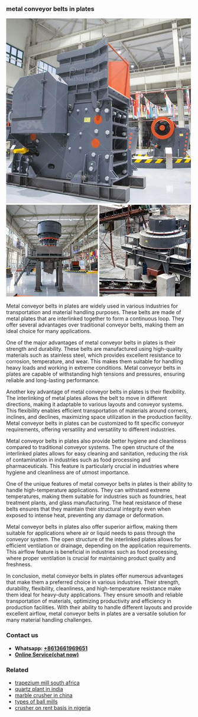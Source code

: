 <h3>metal conveyor belts in plates</h3><img src='1703042212.jpg' alt=''><p>Metal conveyor belts in plates are widely used in various industries for transportation and material handling purposes. These belts are made of metal plates that are interlinked together to form a continuous loop. They offer several advantages over traditional conveyor belts, making them an ideal choice for many applications.</p><p>One of the major advantages of metal conveyor belts in plates is their strength and durability. These belts are manufactured using high-quality materials such as stainless steel, which provides excellent resistance to corrosion, temperature, and wear. This makes them suitable for handling heavy loads and working in extreme conditions. Metal conveyor belts in plates are capable of withstanding high tensions and pressures, ensuring reliable and long-lasting performance.</p><p>Another key advantage of metal conveyor belts in plates is their flexibility. The interlinking of metal plates allows the belt to move in different directions, making it adaptable to various layouts and conveyor systems. This flexibility enables efficient transportation of materials around corners, inclines, and declines, maximizing space utilization in the production facility. Metal conveyor belts in plates can be customized to fit specific conveyor requirements, offering versatility and versatility to different industries.</p><p>Metal conveyor belts in plates also provide better hygiene and cleanliness compared to traditional conveyor systems. The open structure of the interlinked plates allows for easy cleaning and sanitation, reducing the risk of contamination in industries such as food processing and pharmaceuticals. This feature is particularly crucial in industries where hygiene and cleanliness are of utmost importance.</p><p>One of the unique features of metal conveyor belts in plates is their ability to handle high-temperature applications. They can withstand extreme temperatures, making them suitable for industries such as foundries, heat treatment plants, and glass manufacturing. The heat resistance of these belts ensures that they maintain their structural integrity even when exposed to intense heat, preventing any damage or deformation.</p><p>Metal conveyor belts in plates also offer superior airflow, making them suitable for applications where air or liquid needs to pass through the conveyor system. The open structure of the interlinked plates allows for efficient ventilation or drainage, depending on the application requirements. This airflow feature is beneficial in industries such as food processing, where proper ventilation is crucial for maintaining product quality and freshness.</p><p>In conclusion, metal conveyor belts in plates offer numerous advantages that make them a preferred choice in various industries. Their strength, durability, flexibility, cleanliness, and high-temperature resistance make them ideal for heavy-duty applications. They ensure smooth and reliable transportation of materials, optimizing productivity and efficiency in production facilities. With their ability to handle different layouts and provide excellent airflow, metal conveyor belts in plates are a versatile solution for many material handling challenges.</p><h3>Contact us</h3><ul><li><strong>Whatsapp:&nbsp;<a href="https://wa.me/8613661969651">+8613661969651</a></strong></li><li><a href="https://swt.shibang-china.com/?git&amp;zhl&amp;metal conveyor belts in plates"><strong>Online Service(chat now)</strong></a></li></ul><h3>Related</h3><ul><li><a href='trapezium mill south africa.md'>trapezium mill south africa</a></li><li><a href='quartz plant in india.md'>quartz plant in india</a></li><li><a href='marble crusher in china.md'>marble crusher in china</a></li><li><a href='types of ball mills.md'>types of ball mills</a></li><li><a href='crusher on rent basis in nigeria.md'>crusher on rent basis in nigeria</a></li></ul>